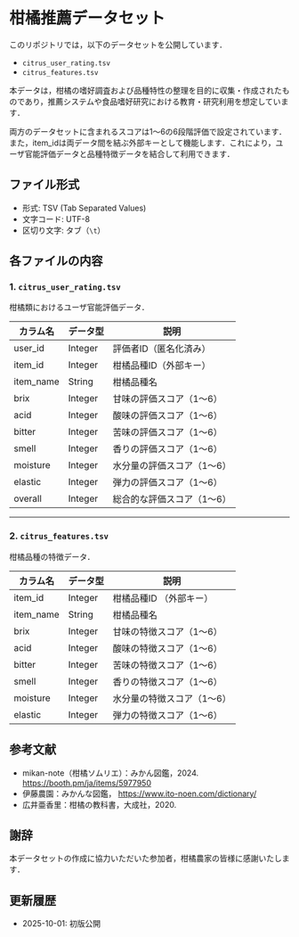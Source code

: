 # 柑橘推薦データセット
このリポジトリでは，以下のデータセットを公開しています．
- `citrus_user_rating.tsv`
- `citrus_features.tsv`

本データは，柑橘の嗜好調査および品種特性の整理を目的に収集・作成されたものであり，推薦システムや食品嗜好研究における教育・研究利用を想定しています．

両方のデータセットに含まれるスコアは1〜6の6段階評価で設定されています．また，item_idは両データ間を結ぶ外部キーとして機能します．これにより，ユーザ官能評価データと品種特徴データを結合して利用できます．


## ファイル形式
- 形式: TSV (Tab Separated Values)
- 文字コード: UTF-8
- 区切り文字: タブ（`\t`）


## 各ファイルの内容

### 1. `citrus_user_rating.tsv`
柑橘類におけるユーザ官能評価データ．

| カラム名 | データ型 | 説明 |
|----------|----------|------|
| user_id    | Integer | 評価者ID（匿名化済み） |
| item_id    | Integer | 柑橘品種ID（外部キー） |
| item_name  | String  | 柑橘品種名 |
| brix       | Integer | 甘味の評価スコア（1〜6）|
| acid       | Integer | 酸味の評価スコア（1〜6）|
| bitter     | Integer | 苦味の評価スコア（1〜6）|
| smell      | Integer | 香りの評価スコア（1〜6）|
| moisture   | Integer | 水分量の評価スコア（1〜6）|
| elastic    | Integer | 弾力の評価スコア（1〜6）|
| overall    | Integer | 総合的な評価スコア（1〜6）|

---

### 2. `citrus_features.tsv`
柑橘品種の特徴データ．

| カラム名 | データ型 | 説明 |
|----------|----------|------|
| item_id     | Integer | 柑橘品種ID （外部キー）|
| item_name   | String  | 柑橘品種名 |
| brix        | Integer | 甘味の特徴スコア（1〜6） |
| acid        | Integer | 酸味の特徴スコア（1〜6） |
| bitter      | Integer | 苦味の特徴スコア（1〜6） |
| smell       | Integer | 香りの特徴スコア（1〜6） |
| moisture    | Integer | 水分量の特徴スコア（1〜6） |
| elastic     | Integer | 弾力の特徴スコア（1〜6） |

## 参考文献
- mikan-note（柑橘ソムリエ）：みかん図鑑，2024.
  https://booth.pm/ja/items/5977950
- 伊藤農園：みかんな図鑑，
  https://www.ito-noen.com/dictionary/
- 広井亜香里：柑橘の教科書，大成社，2020.


## 謝辞
本データセットの作成に協力いただいた参加者，柑橘農家の皆様に感謝いたします．


## 更新履歴
- 2025-10-01: 初版公開
